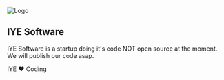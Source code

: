 ![Logo](https://avatars.githubusercontent.com/u/72132868?s=200&v=4)
## IYE Software

IYE Software is a startup doing it's code NOT open source at the moment. We will publish our code asap.

IYE ❤ Coding
